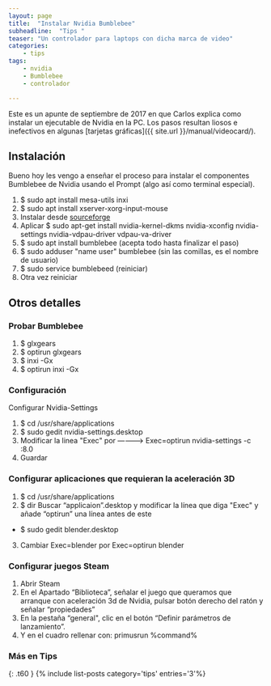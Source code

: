 ```yaml
---
layout: page
title:  "Instalar Nvidia Bumblebee"
subheadline:  "Tips "
teaser: "Un controlador para laptops con dicha marca de video"
categories:
    - tips
tags:
    - nvidia
    - Bumblebee
    - controlador

---
```

Este es un apunte de septiembre de 2017 en que Carlos explica como instalar un ejecutable de Nvidia en la PC. Los pasos resultan liosos e inefectivos en algunas [tarjetas gráficas]({{ site.url }}/manual/videocard/).

## Instalación
Bueno hoy les vengo a enseñar el proceso para instalar el componentes Bumblebee de Nvidia usando el Prompt (algo así como terminal especial).

1. $ sudo apt install mesa-utils inxi
2. $ sudo apt install xserver-xorg-input-mouse
3. Instalar desde [sourceforge](https://sourceforge.net/projects/virtualgl/files/2.5.2/virtualgl_2.5.2_amd64.deb/download)
4. Aplicar $ sudo apt-get install nvidia-kernel-dkms nvidia-xconfig nvidia-settings nvidia-vdpau-driver vdpau-va-driver
5. $ sudo apt install bumblebee (acepta todo hasta finalizar el paso)
6. $ sudo adduser "name user" bumblebee (sin las comillas, es el nombre de usuario)
7. $ sudo service bumblebeed (reiniciar)
8. Otra vez reiniciar


## Otros detalles
### Probar Bumblebee
1. $ glxgears
2. $ optirun glxgears
3. $ inxi -Gx
4. $ optirun inxi -Gx

### Configuración
Configurar Nvidia-Settings
1. $ cd /usr/share/applications
2. $ sudo gedit nvidia-settings.desktop
3. Modificar la linea "Exec" por —---> Exec=optirun nvidia-settings -c :8.0
4. Guardar

### Configurar aplicaciones que requieran la aceleración 3D
1. $ cd /usr/share/applications
2. $ dir
Buscar “applicaion”.desktop y modificar la línea que diga "Exec" y añade “optirun” una línea antes de este
  - $ sudo gedit blender.desktop
3. Cambiar Exec=blender por Exec=optirun blender

### Configurar juegos Steam
1. Abrir Steam
2. En el Apartado “Biblioteca”, señalar el juego que queramos que arranque con aceleración 3d de Nvidia, pulsar botón derecho del ratón y señalar “propiedades”
3. En la pestaña “general", clic en el botón “Definir parámetros de lanzamiento”.
4. Y en el cuadro rellenar con: primusrun %command%

### Más en Tips
{: .t60 }
{% include list-posts category='tips' entries='3'%}
